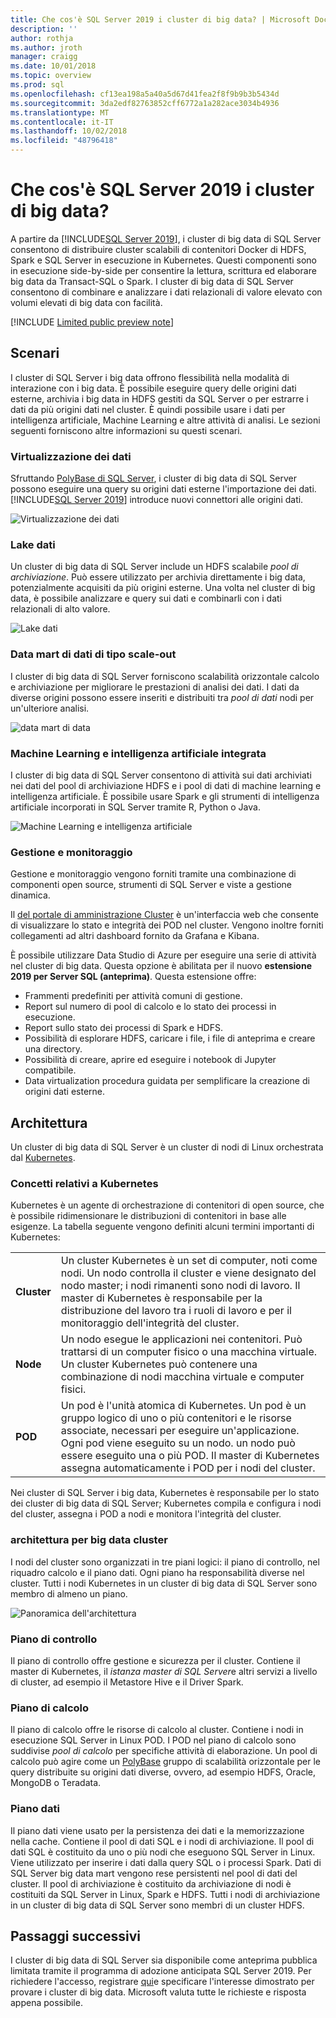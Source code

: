 ```yaml
---
title: Che cos'è SQL Server 2019 i cluster di big data? | Microsoft Docs
description: ''
author: rothja
ms.author: jroth
manager: craigg
ms.date: 10/01/2018
ms.topic: overview
ms.prod: sql
ms.openlocfilehash: cf13ea198a5a40a5d67d41fea2f8f9b9b3b5434d
ms.sourcegitcommit: 3da2edf82763852cff6772a1a282ace3034b4936
ms.translationtype: MT
ms.contentlocale: it-IT
ms.lasthandoff: 10/02/2018
ms.locfileid: "48796418"
---
```

# <a name="what-is-sql-server-2019-big-data-clusters"></a>Che cos'è SQL Server 2019 i cluster di big data?

A partire da [!INCLUDE[SQL Server 2019](../includes/sssqlv15-md.md)], i cluster di big data di SQL Server consentono di distribuire cluster scalabili di contenitori Docker di HDFS, Spark e SQL Server in esecuzione in Kubernetes. Questi componenti sono in esecuzione side-by-side per consentire la lettura, scrittura ed elaborare big data da Transact-SQL o Spark. I cluster di big data di SQL Server consentono di combinare e analizzare i dati relazionali di valore elevato con volumi elevati di big data con facilità.

[!INCLUDE [Limited public preview note](../includes/big-data-cluster-preview-note.md)]

## <a name="scenarios"></a>Scenari

I cluster di SQL Server i big data offrono flessibilità nella modalità di interazione con i big data. È possibile eseguire query delle origini dati esterne, archivia i big data in HDFS gestiti da SQL Server o per estrarre i dati da più origini dati nel cluster. È quindi possibile usare i dati per intelligenza artificiale, Machine Learning e altre attività di analisi. Le sezioni seguenti forniscono altre informazioni su questi scenari.

### <a name="data-virtualization"></a>Virtualizzazione dei dati

Sfruttando [PolyBase di SQL Server](../relational-databases/polybase/polybase-guide.md), i cluster di big data di SQL Server possono eseguire una query su origini dati esterne l'importazione dei dati. [!INCLUDE[SQL Server 2019](../includes/sssqlv15-md.md)] introduce nuovi connettori alle origini dati.

![Virtualizzazione dei dati](media/big-data-cluster-overview/data-virtualization.png)

### <a name="data-lake"></a>Lake dati

Un cluster di big data di SQL Server include un HDFS scalabile *pool di archiviazione*. Può essere utilizzato per archivia direttamente i big data, potenzialmente acquisiti da più origini esterne. Una volta nel cluster di big data, è possibile analizzare e query sui dati e combinarli con i dati relazionali di alto valore.

![Lake dati](media/big-data-cluster-overview/data-lake.png)

### <a name="scale-out-data-mart"></a>Data mart di dati di tipo scale-out

I cluster di big data di SQL Server forniscono scalabilità orizzontale calcolo e archiviazione per migliorare le prestazioni di analisi dei dati. I dati da diverse origini possono essere inseriti e distribuiti tra *pool di dati* nodi per un'ulteriore analisi.

![data mart di data](media/big-data-cluster-overview/data-mart.png)

### <a name="integrated-ai-and-machine-learning"></a>Machine Learning e intelligenza artificiale integrata

I cluster di big data di SQL Server consentono di attività sui dati archiviati nei dati del pool di archiviazione HDFS e i pool di dati di machine learning e intelligenza artificiale. È possibile usare Spark e gli strumenti di intelligenza artificiale incorporati in SQL Server tramite R, Python o Java.

![Machine Learning e intelligenza artificiale](media/big-data-cluster-overview/ai-ml-spark.png)

### <a name="management-and-monitoring"></a>Gestione e monitoraggio

Gestione e monitoraggio vengono forniti tramite una combinazione di componenti open source, strumenti di SQL Server e viste a gestione dinamica.

Il [del portale di amministrazione Cluster](cluster-admin-portal.md) è un'interfaccia web che consente di visualizzare lo stato e integrità dei POD nel cluster. Vengono inoltre forniti collegamenti ad altri dashboard fornito da Grafana e Kibana.

È possibile utilizzare Data Studio di Azure per eseguire una serie di attività nel cluster di big data. Questa opzione è abilitata per il nuovo **estensione 2019 per Server SQL (anteprima)**. Questa estensione offre:

- Frammenti predefiniti per attività comuni di gestione.
- Report sul numero di pool di calcolo e lo stato dei processi in esecuzione.
- Report sullo stato dei processi di Spark e HDFS.
- Possibilità di esplorare HDFS, caricare i file, i file di anteprima e creare una directory.
- Possibilità di creare, aprire ed eseguire i notebook di Jupyter compatibile.
- Data virtualization procedura guidata per semplificare la creazione di origini dati esterne.

## <a id="architecture"></a> Architettura

Un cluster di big data di SQL Server è un cluster di nodi di Linux orchestrata dal [Kubernetes](https://kubernetes.io/docs/concepts/).

### <a name="kubernetes-concepts"></a>Concetti relativi a Kubernetes

Kubernetes è un agente di orchestrazione di contenitori di open source, che è possibile ridimensionare le distribuzioni di contenitori in base alle esigenze. La tabella seguente vengono definiti alcuni termini importanti di Kubernetes:

|||
|--|--|
| **Cluster** | Un cluster Kubernetes è un set di computer, noti come nodi. Un nodo controlla il cluster e viene designato del nodo master; i nodi rimanenti sono nodi di lavoro. Il master di Kubernetes è responsabile per la distribuzione del lavoro tra i ruoli di lavoro e per il monitoraggio dell'integrità del cluster. |
| **Node** | Un nodo esegue le applicazioni nei contenitori. Può trattarsi di un computer fisico o una macchina virtuale. Un cluster Kubernetes può contenere una combinazione di nodi macchina virtuale e computer fisici. |
| **POD** | Un pod è l'unità atomica di Kubernetes. Un pod è un gruppo logico di uno o più contenitori e le risorse associate, necessari per eseguire un'applicazione. Ogni pod viene eseguito su un nodo. un nodo può essere eseguito una o più POD. Il master di Kubernetes assegna automaticamente i POD per i nodi del cluster. |

Nei cluster di SQL Server i big data, Kubernetes è responsabile per lo stato dei cluster di big data di SQL Server; Kubernetes compila e configura i nodi del cluster, assegna i POD a nodi e monitora l'integrità del cluster.

### <a name="big-data-clusters-architecture"></a>architettura per big data cluster

I nodi del cluster sono organizzati in tre piani logici: il piano di controllo, nel riquadro calcolo e il piano dati. Ogni piano ha responsabilità diverse nel cluster. Tutti i nodi Kubernetes in un cluster di big data di SQL Server sono membro di almeno un piano.

![Panoramica dell'architettura](media/big-data-cluster-overview/architecture-diagram-planes.png)

### <a id="controlplane"></a> Piano di controllo

Il piano di controllo offre gestione e sicurezza per il cluster. Contiene il master di Kubernetes, il *istanza master di SQL Server*e altri servizi a livello di cluster, ad esempio il Metastore Hive e il Driver Spark.

### <a id="computeplane"></a> Piano di calcolo

Il piano di calcolo offre le risorse di calcolo al cluster. Contiene i nodi in esecuzione SQL Server in Linux POD. I POD nel piano di calcolo sono suddivise *pool di calcolo* per specifiche attività di elaborazione. Un pool di calcolo può agire come un [PolyBase](../relational-databases/polybase/polybase-guide.md) gruppo di scalabilità orizzontale per le query distribuite su origini dati diverse, ovvero, ad esempio HDFS, Oracle, MongoDB o Teradata.

### <a id="dataplane"></a> Piano dati

Il piano dati viene usato per la persistenza dei dati e la memorizzazione nella cache. Contiene il pool di dati SQL e i nodi di archiviazione.  Il pool di dati SQL è costituito da uno o più nodi che eseguono SQL Server in Linux. Viene utilizzato per inserire i dati dalla query SQL o i processi Spark. Dati di SQL Server big data mart vengono rese persistenti nel pool di dati del cluster. Il pool di archiviazione è costituito da archiviazione di nodi è costituiti da SQL Server in Linux, Spark e HDFS. Tutti i nodi di archiviazione in un cluster di big data di SQL Server sono membri di un cluster HDFS.

## <a name="next-steps"></a>Passaggi successivi

I cluster di big data di SQL Server sia disponibile come anteprima pubblica limitata tramite il programma di adozione anticipata SQL Server 2019. Per richiedere l'accesso, registrare [qui](https://aka.ms/eapsignup)e specificare l'interesse dimostrato per provare i cluster di big data. Microsoft valuta tutte le richieste e risposta appena possibile.
